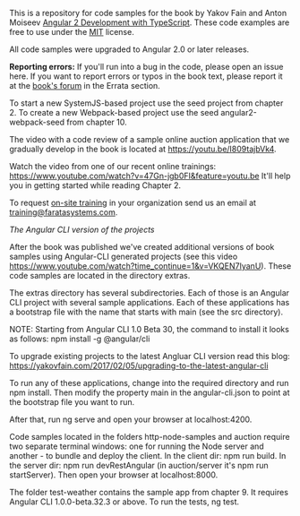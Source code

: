 This is a repository for code samples for the book by Yakov Fain and Anton Moiseev <a href="https://www.amazon.com/Angular-Development-TypeScript-Yakov-Fain/dp/1617293121">Angular 2 Development with TypeScript</a>. These code examples are free to use under the <a href="https://tldrlegal.com/license/mit-license">MIT</a> license.

All code samples were upgraded to Angular 2.0 or later releases. 

**Reporting errors:**  If you'll run into a bug in the code, please open an issue here. If you want to report errors or typos in the book text, please report it at the <a href="https://forums.manning.com/forums/angular-2-development-with-typescript">book's forum</a> in the Errata section.

To start a new SystemJS-based project use the seed project from chapter 2. To create a new Webpack-based project use the seed angular2-webpack-seed from chapter 10. 

The video with a code review of a sample online auction application that we gradually develop in the book is located at https://youtu.be/I809tajbVk4.

Watch the video from one of our recent online trainings:
https://www.youtube.com/watch?v=47Gn-jgb0FI&feature=youtu.be
It'll help you in getting started while reading Chapter 2.

To request [on-site training](https://yakovfain.com/2016/10/01/angular-2-training-for-your-organization/) in your organization send us an email at training@faratasystems.com. 


*The Angular CLI version of the projects*

After the book was published we've created additional versions of book samples using Angular-CLI generated projects (see this video https://www.youtube.com/watch?time_continue=1&v=VKQEN7IyanU). These code samples are located in the directory extras. 

The extras directory has several subdirectories. Each of those is an Angular CLI project with several sample applications. Each of these applications has a bootstrap file with the name that starts with main (see the src directory). 

NOTE: Starting from Angular CLI 1.0 Beta 30, the command to install it looks as follows: 
npm install -g @angular/cli

To upgrade existing projects to the latest Angluar CLI version read this blog: https://yakovfain.com/2017/02/05/upgrading-to-the-latest-angular-cli

To run any of these applications, change into the required directory and run npm install. Then modify the property main in the angular-cli.json to point at the bootstrap file you want to run.

After that, run ng serve and open your browser at localhost:4200.

Code samples located in the folders http-node-samples and auction require two separate terminal windows: one for running the Node server and another - to bundle and deploy the client. In the client dir: npm run build. In the server dir: npm run devRestAngular (in auction/server it's npm run startServer). Then open your browser at localhost:8000.

The folder test-weather contains the sample app from chapter 9. It requires Angular CLI 1.0.0-beta.32.3 or above. To run the tests, ng test.